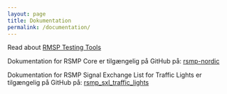 ```yaml
---
layout: page
title: Dokumentation
permalink: /documentation/
---
```



Read about [RMSP Testing Tools](docs/overview.md)


Dokumentation for RSMP Core er tilgængelig på GitHub på:
[rsmp-nordic](https://github.com/rsmp-nordic/rsmp_core)

Dokumentation for RSMP Signal Exchange List for Traffic Lights er tilgængelig på GitHub på:
[rsmp_sxl_traffic_lights](https://github.com/rsmp-nordic/rsmp_sxl_traffic_lights)
